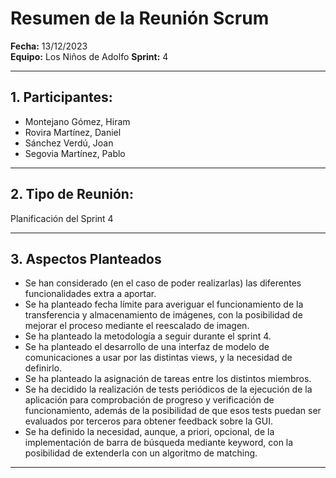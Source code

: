 # Resumen de la Reunión Scrum
**Fecha:**      13/12/2023  
**Equipo:**     Los Niños de Adolfo 
**Sprint:**       4  

---

## 1. Participantes:
- Montejano Gómez, Hiram
- Rovira Martínez, Daniel
- Sánchez Verdú, Joan
- Segovia Martínez, Pablo

---

## 2. Tipo de Reunión:
Planificación del Sprint 4

---

## 3. Aspectos Planteados

- Se han considerado (en el caso de poder realizarlas) las diferentes funcionalidades extra a aportar.
- Se ha planteado fecha límite para averiguar el funcionamiento de la transferencia y almacenamiento de imágenes, con la posibilidad de mejorar el proceso mediante el reescalado de imagen.
- Se ha planteado la metodología a seguir durante el sprint 4.
- Se ha planteado el desarrollo de una interfaz de modelo de comunicaciones a usar por las distintas views, y la necesidad de definirlo.
- Se ha planteado la asignación de tareas entre los distintos miembros.
- Se ha decidido la realización de tests periódicos de la ejecución de la aplicación para comprobación de progreso y verificación de funcionamiento, además de la posibilidad de que esos tests puedan ser evaluados por terceros para obtener feedback sobre la GUI.
- Se ha definido la necesidad, aunque, a priori, opcional, de la implementación de barra de búsqueda mediante keyword, con la posibilidad de extenderla con un algoritmo de matching.

---
